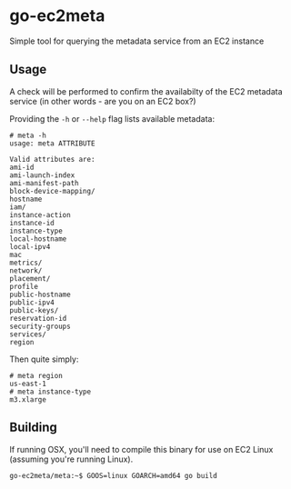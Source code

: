 # go-ec2meta
Simple tool for querying the metadata service from an EC2 instance

## Usage

A check will be performed to confirm the availabilty of the EC2 metadata service (in other words - are you on an EC2 box?)

Providing the `-h` or `--help` flag lists available metadata:

```
# meta -h
usage: meta ATTRIBUTE

Valid attributes are:
ami-id
ami-launch-index
ami-manifest-path
block-device-mapping/
hostname
iam/
instance-action
instance-id
instance-type
local-hostname
local-ipv4
mac
metrics/
network/
placement/
profile
public-hostname
public-ipv4
public-keys/
reservation-id
security-groups
services/
region
```

Then quite simply:

```
# meta region
us-east-1
# meta instance-type
m3.xlarge
```

## Building 

If running OSX, you'll need to compile this binary for use on EC2 Linux (assuming you're running Linux).

```
go-ec2meta/meta:~$ GOOS=linux GOARCH=amd64 go build
```
